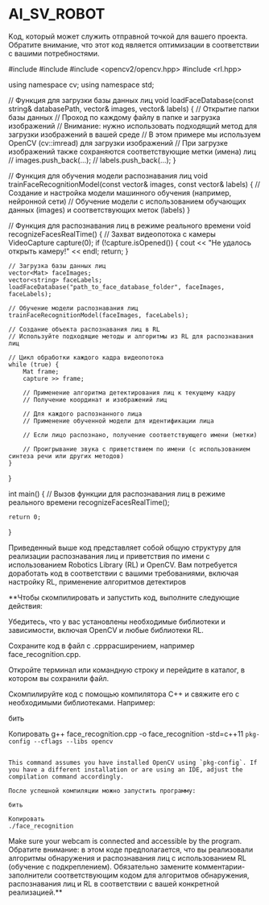 # AI_SV_ROBOT

Kод, который может служить отправной точкой для вашего проекта. Обратите внимание, что этот код является  оптимизации в соответствии с вашими потребностями.
 
#include <iostream>
#include <string>
#include <opencv2/opencv.hpp>
#include <rl.hpp>

using namespace cv;
using namespace std;

// Функция для загрузки базы данных лиц
void loadFaceDatabase(const string& databasePath, vector<Mat>& images, vector<string>& labels) {
    // Открытие папки базы данных
    // Проход по каждому файлу в папке и загрузка изображений
    // Внимание: нужно использовать подходящий метод для загрузки изображений в вашей среде
    // В этом примере мы используем OpenCV (cv::imread) для загрузки изображений
    // При загрузке изображений также сохраняются соответствующие метки (имена) лиц
    // images.push_back(...);
    // labels.push_back(...);
}

// Функция для обучения модели распознавания лиц
void trainFaceRecognitionModel(const vector<Mat>& images, const vector<string>& labels) {
    // Создание и настройка модели машинного обучения (например, нейронной сети)
    // Обучение модели с использованием обучающих данных (images) и соответствующих меток (labels)
}

// Функция для распознавания лиц в режиме реального времени
void recognizeFacesRealTime() {
    // Захват видеопотока с камеры
    VideoCapture capture(0);
    if (!capture.isOpened()) {
        cout << "Не удалось открыть камеру!" << endl;
        return;
    }

    // Загрузка базы данных лиц
    vector<Mat> faceImages;
    vector<string> faceLabels;
    loadFaceDatabase("path_to_face_database_folder", faceImages, faceLabels);

    // Обучение модели распознавания лиц
    trainFaceRecognitionModel(faceImages, faceLabels);

    // Создание объекта распознавания лиц в RL
    // Используйте подходящие методы и алгоритмы из RL для распознавания лиц

    // Цикл обработки каждого кадра видеопотока
    while (true) {
        Mat frame;
        capture >> frame;

        // Применение алгоритма детектирования лиц к текущему кадру
        // Получение координат и изображений лиц

        // Для каждого распознанного лица
        // Применение обученной модели для идентификации лица

        // Если лицо распознано, получение соответствующего имени (метки)

        // Проигрывание звука с приветствием по имени (с использованием синтеза речи или других методов)
    }
}

int main() {
    // Вызов функции для распознавания лиц в режиме реального времени
    recognizeFacesRealTime();

    return 0;
}
  

Приведенный выше код представляет собой общую структуру для реализации распознавания лиц и приветствия по имени с использованием Robotics Library (RL) и OpenCV. Вам потребуется доработать код в соответствии с вашими требованиями, включая настройку RL, применение алгоритмов детектиров 


**Чтобы скомпилировать и запустить код, выполните следующие действия:

Убедитесь, что у вас установлены необходимые библиотеки и зависимости, включая OpenCV и любые библиотеки RL.

Сохраните код в файл с .cppрасширением, например face_recognition.cpp.

Откройте терминал или командную строку и перейдите в каталог, в котором вы сохранили файл.

Скомпилируйте код с помощью компилятора C++ и свяжите его с необходимыми библиотеками. Например:

бить

Копировать
g++ face_recognition.cpp -o face_recognition -std=c++11 `pkg-config --cflags --libs opencv`
```

This command assumes you have installed OpenCV using `pkg-config`. If you have a different installation or are using an IDE, adjust the compilation command accordingly.

После успешной компиляции можно запустить программу:

бить

Копировать
./face_recognition
```

Make sure your webcam is connected and accessible by the program.
Обратите внимание: в этом коде предполагается, что вы реализовали алгоритмы обнаружения и распознавания лиц с использованием RL (обучение с подкреплением). Обязательно замените комментарии-заполнители соответствующим кодом для алгоритмов обнаружения, распознавания лиц и RL в соответствии с вашей конкретной реализацией.**

 
